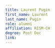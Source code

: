 ```yaml
---
title: Laurent Pugin
first_name: Laurent
last_name: Pugin
role: alumni
affiliation: RISM-CH
degree: Post Doc
link:
---
```


